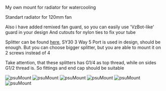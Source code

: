My own mount for radiator for watercooling

Standart radiator for 120mm fan

Also i have added remixed fan guard, so you can easily use 'VzBot-like' guard in your design
And cutouts for nylon ties to fix your tube

Splitter can be found [here](https://aliexpress.ru/item/1005004807850181.html), SY30 3 Way 5 Port is used in design, should be enough. But you can choose bigger splitter, but you are able to mount it on 2 screws instead of 4

Take attention, that these splitters has G1/4 as top thread, while on sides G1/2 thread is. So fittings and end cap should be suitable

![psuMount](https://github.com/Rom4ik-glitch/Vz235-mods/blob/3415633eb985baf1ecffef1a603b4e3845f8421d/psuRadiatorMount/Images/PSU_radiator_mount.jpg)
![psuMount](https://github.com/Rom4ik-glitch/Vz235-mods/blob/3415633eb985baf1ecffef1a603b4e3845f8421d/psuRadiatorMount/Images/PSU_radiator_mount%20(2).jpg)
![psuMount](https://github.com/Rom4ik-glitch/Vz235-mods/blob/3415633eb985baf1ecffef1a603b4e3845f8421d/psuRadiatorMount/Images/PSU_radiator_mount%20(3).jpg)
![psuMount](https://github.com/Rom4ik-glitch/Vz235-mods/blob/3415633eb985baf1ecffef1a603b4e3845f8421d/psuRadiatorMount/Images/screen1.png)
![psuMount](https://github.com/Rom4ik-glitch/Vz235-mods/blob/3415633eb985baf1ecffef1a603b4e3845f8421d/psuRadiatorMount/Images/screen2.png)
![psuMount](https://github.com/Rom4ik-glitch/Vz235-mods/blob/3415633eb985baf1ecffef1a603b4e3845f8421d/psuRadiatorMount/Images/screen3.png)
